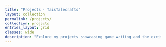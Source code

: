 ```yaml
---
title: "Projects - TaisTalecrafts"
layout: collection
permalink: /projects/
collection: projects
entries_layout: grid
classes: wide
description: "Explore my projects showcasing game writing and the exciting game stories I've crafted"
---
```

